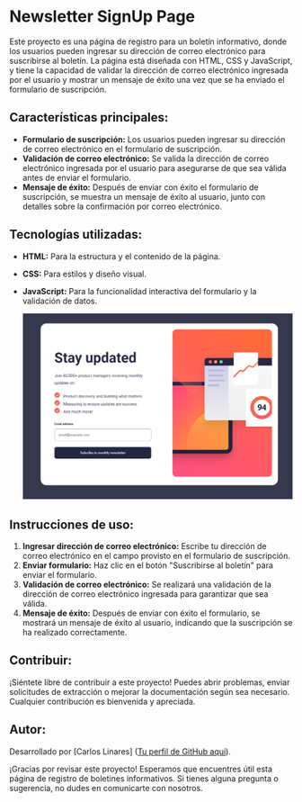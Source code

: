 # Newsletter SignUp Page

Este proyecto es una página de registro para un boletín informativo, donde los usuarios pueden ingresar su dirección de correo electrónico para suscribirse al boletín. La página está diseñada con HTML, CSS y JavaScript, y tiene la capacidad de validar la dirección de correo electrónico ingresada por el usuario y mostrar un mensaje de éxito una vez que se ha enviado el formulario de suscripción.

## Características principales:
- **Formulario de suscripción:** Los usuarios pueden ingresar su dirección de correo electrónico en el formulario de suscripción.
- **Validación de correo electrónico:** Se valida la dirección de correo electrónico ingresada por el usuario para asegurarse de que sea válida antes de enviar el formulario.
- **Mensaje de éxito:** Después de enviar con éxito el formulario de suscripción, se muestra un mensaje de éxito al usuario, junto con detalles sobre la confirmación por correo electrónico.

## Tecnologías utilizadas:
- **HTML:** Para la estructura y el contenido de la página.
- **CSS:** Para estilos y diseño visual.
- **JavaScript:** Para la funcionalidad interactiva del formulario y la validación de datos.

  ![Captura de pantalla de la página de Newsletter](Newsletter.png)

## Instrucciones de uso:
1. **Ingresar dirección de correo electrónico:** Escribe tu dirección de correo electrónico en el campo provisto en el formulario de suscripción.
2. **Enviar formulario:** Haz clic en el botón "Suscribirse al boletín" para enviar el formulario.
3. **Validación de correo electrónico:** Se realizará una validación de la dirección de correo electrónico ingresada para garantizar que sea válida.
4. **Mensaje de éxito:** Después de enviar con éxito el formulario, se mostrará un mensaje de éxito al usuario, indicando que la suscripción se ha realizado correctamente.

## Contribuir:
¡Siéntete libre de contribuir a este proyecto! Puedes abrir problemas, enviar solicitudes de extracción o mejorar la documentación según sea necesario. Cualquier contribución es bienvenida y apreciada.

## Autor:
Desarrollado por [Carlos Linares] ([Tu perfil de GitHub aquí](https://github.com/KarlangaXZ)).

¡Gracias por revisar este proyecto! Esperamos que encuentres útil esta página de registro de boletines informativos. Si tienes alguna pregunta o sugerencia, no dudes en comunicarte con nosotros.
